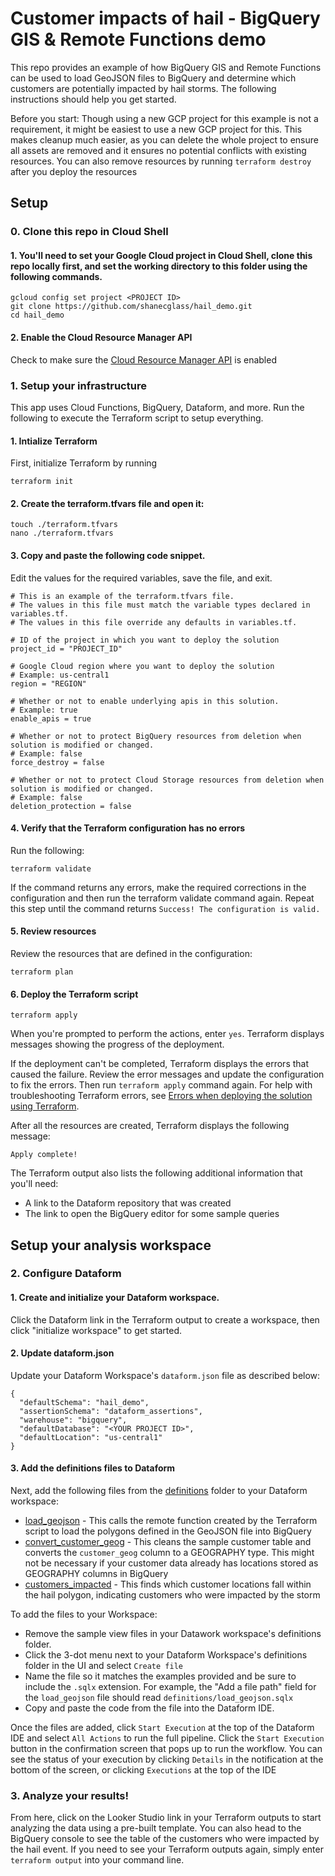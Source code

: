 # Customer impacts of hail - BigQuery GIS & Remote Functions demo

This repo provides an example of how BigQuery GIS and Remote Functions can be used to load GeoJSON files to BigQuery and determine which customers are potentially impacted by hail storms. The following instructions should help you get started.

Before you start: Though using a new GCP project for this example is not a requirement, it might be easiest to use a new GCP project for this. This makes cleanup much easier, as you can delete the whole project to ensure all assets are removed and it ensures no potential conflicts with existing resources. You can also remove resources by running `terraform destroy` after you deploy the resources

## Setup
### 0. Clone this repo in Cloud Shell
#### 1. You'll need to set your Google Cloud project in Cloud Shell, clone this repo locally first, and set the working directory to this folder using the following commands.
```
gcloud config set project <PROJECT ID>
git clone https://github.com/shanecglass/hail_demo.git
cd hail_demo
```
#### 2. Enable the Cloud Resource Manager API
Check to make sure the [Cloud Resource Manager API](https://console.cloud.google.com/apis/library/cloudresourcemanager.googleapis.com) is enabled

### 1. Setup your infrastructure
This app uses Cloud Functions, BigQuery, Dataform, and more. Run the following to execute the Terraform script to setup everything.

#### 1. Intialize Terraform
First, initialize Terraform by running
```
terraform init
```

#### 2. Create the terraform.tfvars file and open it:
```
touch ./terraform.tfvars
nano ./terraform.tfvars
```

#### 3. Copy and paste the following code snippet.
Edit the values for the required variables, save the file, and exit.

```
# This is an example of the terraform.tfvars file.
# The values in this file must match the variable types declared in variables.tf.
# The values in this file override any defaults in variables.tf.

# ID of the project in which you want to deploy the solution
project_id = "PROJECT_ID"

# Google Cloud region where you want to deploy the solution
# Example: us-central1
region = "REGION"

# Whether or not to enable underlying apis in this solution.
# Example: true
enable_apis = true

# Whether or not to protect BigQuery resources from deletion when solution is modified or changed.
# Example: false
force_destroy = false

# Whether or not to protect Cloud Storage resources from deletion when solution is modified or changed.
# Example: false
deletion_protection = false
```
#### 4. Verify that the Terraform configuration has no errors
Run the following:
```
terraform validate
```
If the command returns any errors, make the required corrections in the configuration and then run the terraform validate command again. Repeat this step until the command returns `Success! The configuration is valid.`

#### 5. Review resources
Review the resources that are defined in the configuration:
```
terraform plan
```

#### 6. Deploy the Terraform script

```
terraform apply
```

When you're prompted to perform the actions, enter `yes`. Terraform displays messages showing the progress of the deployment.

If the deployment can't be completed, Terraform displays the errors that caused the failure. Review the error messages and update the configuration to fix the errors. Then run `terraform apply` command again. For help with troubleshooting Terraform errors, see [Errors when deploying the solution using Terraform](https://cloud.google.com/architecture/big-data-analytics/analytics-lakehouse#tf-deploy-errors).

After all the resources are created, Terraform displays the following message:
```
Apply complete!
```

The Terraform output also lists the following additional information that you'll need:
- A link to the Dataform repository that was created
- The link to open the BigQuery editor for some sample queries

## Setup your analysis workspace
### 2. **Configure Dataform**
#### 1. Create and initialize your Dataform workspace.
Click the Dataform link in the Terraform output to create a workspace, then click "initialize workspace" to get started.

#### 2. Update dataform.json
Update your Dataform Workspace's `dataform.json` file as described below:
```
{
  "defaultSchema": "hail_demo",
  "assertionSchema": "dataform_assertions",
  "warehouse": "bigquery",
  "defaultDatabase": "<YOUR PROJECT ID>",
  "defaultLocation": "us-central1"
}
```

#### 3. Add the definitions files to Dataform
Next, add the following files from the [definitions](./definitions/) folder to your Dataform workspace:
  - [load_geojson](./definitions/load_geojson.sqlx) - This calls the remote function created by the Terraform script to load the polygons defined in the GeoJSON file into BigQuery
  - [convert_customer_geog](./definitions/convert_customer_geog.sqlx) - This cleans the sample customer table and converts the `customer_geog` column to a GEOGRAPHY type. This might not be necessary if your customer data already has locations stored as GEOGRAPHY columns in BigQuery
  - [customers_impacted](./definitions/customers_impacted.sqlx) - This finds which customer locations fall within the hail polygon, indicating customers who were impacted by the storm

To add the files to your Workspace:
  - Remove the sample view files in your Datawork workspace's definitions folder.
  - Click the 3-dot menu next to your Dataform Workspace's definitions folder in the UI and select `Create file`
  - Name the file so it matches the examples provided and be sure to include the `.sqlx` extension. For example, the "Add a file path" field for the `load_geojson` file should read `definitions/load_geojson.sqlx`
  - Copy and paste the code from the file into the Dataform IDE.

Once the files are added, click `Start Execution` at the top of the Dataform IDE and select `All Actions` to run the full pipeline. Click the `Start Execution` button in the confirmation screen that pops up to run the workflow. You can see the status of your execution by clicking `Details` in the notification at the bottom of the screen, or clicking `Executions` at the top of the IDE

### 3. **Analyze your results!**
From here, click on the Looker Studio link in your Terraform outputs to start analyzing the data using a pre-built template. You can also head to the BigQuery console to see the table of the customers who were impacted by the hail event. If you need to see your Terraform outputs again, simply enter `terraform output` into your command line.
